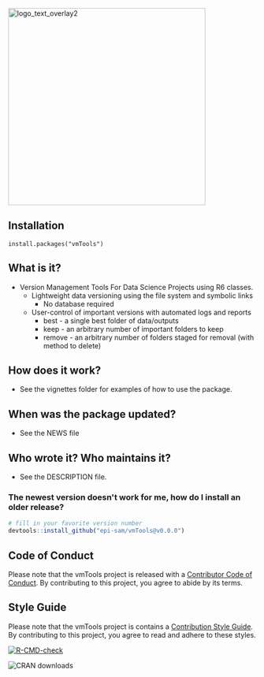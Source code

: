 
<img width="400" height="400" alt="logo_text_overlay2" src="https://github.com/user-attachments/assets/ff16e5f2-a560-42ff-b91c-f80fa900e641" />

## Installation

```
install.packages("vmTools")
```



## What is it?

- Version Management Tools For Data Science Projects using R6 classes.
   - Lightweight data versioning using the file system and symbolic links
      - No database required
   - User-control of important versions with automated logs and reports
      - best   - a single best folder of data/outputs
      - keep   - an arbitrary number of important folders to keep
      - remove - an arbitrary number of folders staged for removal (with method to delete)



## How does it work?

- See the vignettes folder for examples of how to use the package.



## When was the package updated?

- See the NEWS file



## Who wrote it?  Who maintains it?

- See the DESCRIPTION file.




### The newest version doesn't work for me, how do I install an older release?

```r
# fill in your favorite version number
devtools::install_github("epi-sam/vmTools@v0.0.0")
```

## Code of Conduct

Please note that the vmTools project is released with a [Contributor Code of Conduct](https://contributor-covenant.org/version/2/1/CODE_OF_CONDUCT.html). By contributing to this project, you agree to abide by its terms.



## Style Guide

Please note that the vmTools project is contains a [Contribution Style Guide](https://github.com/epi-sam/vmTools/blob/main/.github/CONTRIBUTING.md). By contributing to this project, you agree to read and adhere to these styles.

<!-- badges: start -->
[![R-CMD-check](https://github.com/epi-sam/vmTools/actions/workflows/R-CMD-check.yaml/badge.svg)](https://github.com/epi-sam/vmTools/actions/workflows/R-CMD-check.yaml)

![CRAN downloads](https://cranlogs.r-pkg.org/badges/grand-total/vmTools)
<!-- badges: end -->
  
